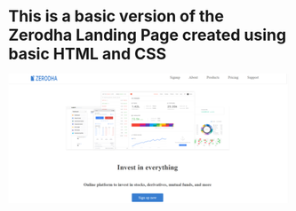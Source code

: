 # This is a basic version of the Zerodha Landing Page created using basic HTML and CSS

![landing page](/simple-zerodha-app/landingpage.png)
